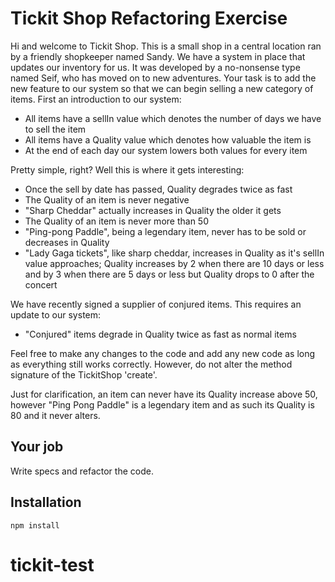 # Tickit Shop Refactoring Exercise

Hi and welcome to Tickit Shop. This is a small shop in a 
central location ran by a friendly shopkeeper named 
Sandy. We have a system in place that updates our inventory for us. It was 
developed by a no-nonsense type named Seif, who has moved on to new 
adventures. Your task is to add the new feature to our system so that we 
can begin selling a new category of items. First an introduction to our 
system:

- All items have a sellIn value which denotes the number of days we have 
to sell the item
- All items have a Quality value which denotes how valuable the item is
- At the end of each day our system lowers both values for every item

Pretty simple, right? Well this is where it gets interesting:

- Once the sell by date has passed, Quality degrades twice as fast
- The Quality of an item is never negative
- "Sharp Cheddar" actually increases in Quality the older it gets
- The Quality of an item is never more than 50
- "Ping-pong Paddle", being a legendary item, never has to be sold or decreases in Quality
- "Lady Gaga tickets", like sharp cheddar, increases in Quality as it's sellIn value approaches; Quality increases by 2 when there are 10 days or less and by 3 when there are 5 days or less but Quality drops to 0 after the concert

We have recently signed a supplier of conjured items. This requires an update to our system:

- "Conjured" items degrade in Quality twice as fast as normal items

Feel free to make any changes to the code and add any 
new code as long as everything still works correctly. However, do not 
alter the method signature of the TickitShop 'create'.

Just for clarification, an item can never have its Quality increase above 50, however "Ping Pong Paddle" is a legendary item and as such its Quality is 80 and it never alters.

## Your job

Write specs and refactor the code.

## Installation

`npm install`
# tickit-test
